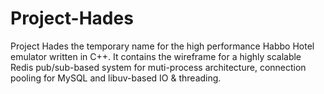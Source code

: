# Project-Hades
Project Hades the temporary name for the high performance Habbo Hotel emulator written in C++. It contains the wireframe for a highly scalable Redis pub/sub-based system for muti-process architecture, connection pooling for MySQL and libuv-based IO &amp; threading.
